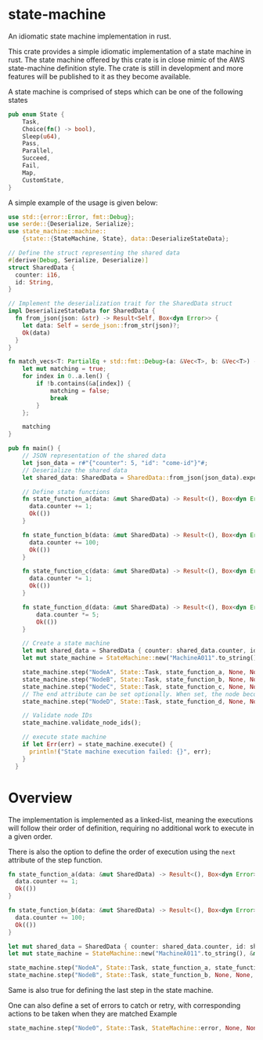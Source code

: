 # state-machine

An idiomatic state machine implementation in rust.

This crate provides a simple idiomatic implementation of a state machine in rust.
The state machine offered by this crate is in close mimic of the AWS state-machine definition
style.
The crate is still in development and more features will be published to it as they
become available.

A state machine is comprised of steps which can be one of the following states

```rust
pub enum State {
    Task,
    Choice(fn() -> bool),
    Sleep(u64),
    Pass,
    Parallel,
    Succeed,
    Fail,
    Map,
    CustomState,
}
```

A simple example of the usage is given below:

```rust
use std::{error::Error, fmt::Debug};
use serde::{Deserialize, Serialize};
use state_machine::machine::
    {state::{StateMachine, State}, data::DeserializeStateData};

// Define the struct representing the shared data
#[derive(Debug, Serialize, Deserialize)]
struct SharedData {
  counter: i16,
  id: String,
}

// Implement the deserialization trait for the SharedData struct
impl DeserializeStateData for SharedData {
  fn from_json(json: &str) -> Result<Self, Box<dyn Error>> {
    let data: Self = serde_json::from_str(json)?;
    Ok(data)
  }
}

fn match_vecs<T: PartialEq + std::fmt::Debug>(a: &Vec<T>, b: &Vec<T>) -> bool {
    let mut matching = true;
    for index in 0..a.len() {
        if !b.contains(&a[index]) {
            matching = false;
            break
        }
    };

    matching
}

pub fn main() {
    // JSON representation of the shared data
    let json_data = r#"{"counter": 5, "id": "come-id"}"#;
    // Deserialize the shared data
    let shared_data: SharedData = SharedData::from_json(json_data).expect("Failed to deserialize data");

    // Define state functions
    fn state_function_a(data: &mut SharedData) -> Result<(), Box<dyn Error>> {
      data.counter += 1;
      Ok(())
    }

    fn state_function_b(data: &mut SharedData) -> Result<(), Box<dyn Error>> {
      data.counter += 100;
      Ok(())
    }

    fn state_function_c(data: &mut SharedData) -> Result<(), Box<dyn Error>> {
      data.counter *= 1;
      Ok(())
    }

    fn state_function_d(data: &mut SharedData) -> Result<(), Box<dyn Error>> {
        data.counter *= 5;
        Ok(())
    }

    // Create a state machine
    let mut shared_data = SharedData { counter: shared_data.counter, id: shared_data.id };
    let mut state_machine = StateMachine::new("MachineA011".to_string(), &mut shared_data, 3);

    state_machine.step("NodeA", State::Task, state_function_a, None, None, None, None);
    state_machine.step("NodeB", State::Task, state_function_b, None, None, None, None);
    state_machine.step("NodeC", State::Task, state_function_c, None, None, None, None);
    // The end attribute can be set optionally. When set, the node becomes the last step in the state machine
    state_machine.step("NodeD", State::Task, state_function_d, None, None, None, Some(true));

    // Validate node IDs
    state_machine.validate_node_ids();

    // execute state machine
    if let Err(err) = state_machine.execute() {
      println!("State machine execution failed: {}", err);
    }
  }
```

# Overview

The implementation is implemented as a linked-list, meaning the executions will follow
their order of definition, requiring no additional work to execute in a given order.

There is also the option to define the order of execution using the `next` attribute of the step function.

```rust
fn state_function_a(data: &mut SharedData) -> Result<(), Box<dyn Error>> {
  data.counter += 1;
  Ok(())
}

fn state_function_b(data: &mut SharedData) -> Result<(), Box<dyn Error>> {
  data.counter += 100;
  Ok(())
}

let mut shared_data = SharedData { counter: shared_data.counter, id: shared_data.id };
let mut state_machine = StateMachine::new("MachineA011".to_string(), &mut shared_data, 3);

state_machine.step("NodeA", State::Task, state_function_a, state_function_b, None, None, None);
state_machine.step("NodeB", State::Task, state_function_b, None, None, None, None);
```

Same is also true for defining the last step in the state machine.

One can also define a set of errors to catch or retry, with corresponding actions to be taken when they are matched
Example

```rust
state_machine.step("Node0", State::Task, StateMachine::error, None, None, Some(vec!["STATE.FAILED"]), Some(false));
```
